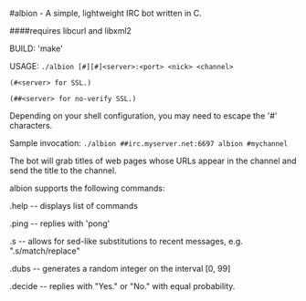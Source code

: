 #albion - A simple, lightweight IRC bot written in C.

####requires libcurl and libxml2

BUILD: 'make'

USAGE: 
`./albion [#][#]<server>:<port> <nick> <channel>`

`(#<server> for SSL.)`

`(##<server> for no-verify SSL.)`

Depending on your shell configuration,
you may need to escape the '#' characters.

Sample invocation:
`./albion ##irc.myserver.net:6697 albion #mychannel`


The bot will grab titles of web pages whose URLs appear in the channel and
send the title to the channel.

albion supports the following commands:

.help  -- displays list of commands

.ping  -- replies with 'pong'

.s -- allows for sed-like substitutions to recent messages, e.g. ".s/match/replace"

.dubs  -- generates a random integer on the interval [0, 99]

.decide -- replies with "Yes." or "No." with equal probability.
